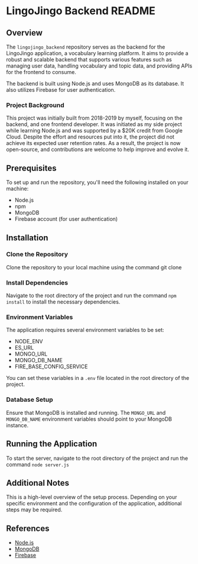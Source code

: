 # LingoJingo Backend README

## Overview

The `lingojingo_backend` repository serves as the backend for the LingoJingo application, a vocabulary learning platform. It aims to provide a robust and scalable backend that supports various features such as managing user data, handling vocabulary and topic data, and providing APIs for the frontend to consume.

The backend is built using Node.js and uses MongoDB as its database. It also utilizes Firebase for user authentication.

### Project Background

This project was initially built from 2018-2019 by myself, focusing on the backend, and one frontend developer. It was initiated as my side project while learning Node.js and was supported by a $20K credit from Google Cloud. Despite the effort and resources put into it, the project did not achieve its expected user retention rates. As a result, the project is now open-source, and contributions are welcome to help improve and evolve it.

## Prerequisites

To set up and run the repository, you'll need the following installed on your machine:

- Node.js
- npm
- MongoDB
- Firebase account (for user authentication)

## Installation

### Clone the Repository

Clone the repository to your local machine using the command git clone

### Install Dependencies

Navigate to the root directory of the project and run the command `npm install` to install the necessary dependencies.

### Environment Variables

The application requires several environment variables to be set:

- NODE_ENV
- ES_URL
- MONGO_URL
- MONGO_DB_NAME
- FIRE_BASE_CONFIG_SERVICE

You can set these variables in a `.env` file located in the root directory of the project.

### Database Setup

Ensure that MongoDB is installed and running. The `MONGO_URL` and `MONGO_DB_NAME` environment variables should point to your MongoDB instance.

## Running the Application

To start the server, navigate to the root directory of the project and run the command `node server.js`

## Additional Notes

This is a high-level overview of the setup process. Depending on your specific environment and the configuration of the application, additional steps may be required.

## References

- [Node.js](https://nodejs.org/)
- [MongoDB](https://www.mongodb.com/)
- [Firebase](https://firebase.google.com/)

